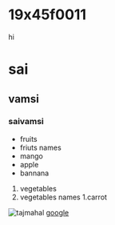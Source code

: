# 19x45f0011
hi
# sai
## vamsi
### saivamsi
* fruits
* friuts names
*    mango
*    apple
*    bannana
1. vegetables
2. vegetables names
   1.carrot

![tajmahal](https://cdn.britannica.com/86/170586-050-AB7FEFAE/Taj-Mahal-Agra-India.jpg)
[google](https://ww.google.com/)
